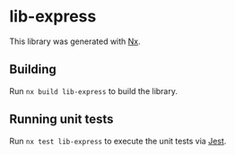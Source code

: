 # lib-express

This library was generated with [Nx](https://nx.dev).

## Building

Run `nx build lib-express` to build the library.

## Running unit tests

Run `nx test lib-express` to execute the unit tests via [Jest](https://jestjs.io).
